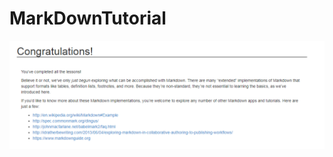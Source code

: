 # MarkDownTutorial
![Mark Down Complete](https://github.com/Hamza-AYJ/MarkDownTutorial/blob/master/bigboyjeff.PNG)
